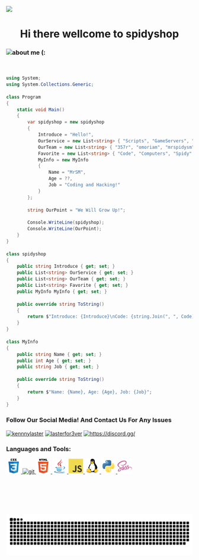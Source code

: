 <img src="https://i.pinimg.com/originals/83/b8/09/83b809857acd41a7bad4935b4734f9fc.gif"  height="450"  ></img>


<h1 align="center">Hi there wellcome to spidyshop</h1>






### <img src="https://media.giphy.com/media/VgCDAzcKvsR6OM0uWg/giphy.gif" width="50">about me (:

```cs


using System;
using System.Collections.Generic;

class Program
{
    static void Main()
    {
        var spidyshop = new spidyshop
        {
            Introduce = "Hello!",
            OurService = new List<string> { "Scripts", "GameServers", "Fivem", "Nito"  "And Much More"},
            OurTeam = new List<string> { "357r", "omoriam", "mrspidysm",},
            Favorite = new List<string> { "Code", "Computers", "Spidy" },
            MyInfo = new MyInfo
            {
                Name = "MrSM",
                Age = ??,
                Job = "Coding and Hacking!"
            }
        };

        string OurPoint = "We Will Grow Up!";
        
        Console.WriteLine(spidyshop);
        Console.WriteLine(OurPoint);
    }
}

class spidyshop
{
    public string Introduce { get; set; }
    public List<string> OurService { get; set; }
    public List<string> OurTeam { get; set; }
    public List<string> Favorite { get; set; }
    public MyInfo MyInfo { get; set; }

    public override string ToString()
    {
        return $"Introduce: {Introduce}\nCode: {string.Join(", ", Code)}\nTools: {string.Join(", ", Tools)}\nFavorite: {string.Join(", ", Favorite)}\nMyInfo: {MyInfo}";
    }
}

class MyInfo
{
    public string Name { get; set; }
    public int Age { get; set; }
    public string Job { get; set; }

    public override string ToString()
    {
        return $"Name: {Name}, Age: {Age}, Job: {Job}";
    }
}

```







<h3 align="left">Follow Our Social Media! And Contact Us For Any Issues</h3>
<p align="left">
<a href="https://twitter.com/" target="blank"><img align="center" src="https://raw.githubusercontent.com/rahuldkjain/github-profile-readme-generator/master/src/images/icons/Social/twitter.svg" alt="kennnylaster" height="30" width="40" /></a>
<a href="https://instagram.com/" target="blank"><img align="center" src="https://raw.githubusercontent.com/rahuldkjain/github-profile-readme-generator/master/src/images/icons/Social/instagram.svg" alt="lasterfor3ver" height="30" width="40" /></a>
<a href="https://discord.gg/https://discord.gg" target="blank"><img align="center" src="https://raw.githubusercontent.com/rahuldkjain/github-profile-readme-generator/master/src/images/icons/Social/discord.svg" alt="https://discord.gg/" height="30" width="40" /></a>


</p>



<h3 align="left">Languages and Tools:</h3>
<p align="left"> <a href="https://www.w3schools.com/css/" target="_blank" rel="noreferrer"> <img src="https://raw.githubusercontent.com/devicons/devicon/master/icons/css3/css3-original-wordmark.svg" alt="css3" width="40" height="40"/> </a> <a href="https://git-scm.com/" target="_blank" rel="noreferrer"> <img src="https://www.vectorlogo.zone/logos/git-scm/git-scm-icon.svg" alt="git" width="40" height="40"/> </a> <a href="https://www.w3.org/html/" target="_blank" rel="noreferrer"> <img src="https://raw.githubusercontent.com/devicons/devicon/master/icons/html5/html5-original-wordmark.svg" alt="html5" width="40" height="40"/> </a> <a href="https://www.java.com" target="_blank" rel="noreferrer"> <img src="https://raw.githubusercontent.com/devicons/devicon/master/icons/java/java-original.svg" alt="java" width="40" height="40"/> </a> <a href="https://developer.mozilla.org/en-US/docs/Web/JavaScript" target="_blank" rel="noreferrer"> <img src="https://raw.githubusercontent.com/devicons/devicon/master/icons/javascript/javascript-original.svg" alt="javascript" width="40" height="40"/> </a> <a href="https://www.linux.org/" target="_blank" rel="noreferrer"> <img src="https://raw.githubusercontent.com/devicons/devicon/master/icons/linux/linux-original.svg" alt="linux" width="40" height="40"/> </a> <a href="https://www.python.org" target="_blank" rel="noreferrer"> <img src="https://raw.githubusercontent.com/devicons/devicon/master/icons/python/python-original.svg" alt="python" width="40" height="40"/> </a> <a href="https://sass-lang.com" target="_blank" rel="noreferrer"> <img src="https://raw.githubusercontent.com/devicons/devicon/master/icons/sass/sass-original.svg" alt="sass" width="40" height="40"/> </a> </p>



<p><img align="left" src="https://github-readme-stats.vercel.app/api/top-langs?username=devlaster&show_icons=true&locale=en&layout=compact" alt="" /></p>

<p>&nbsp;<img align="center" src="https://github-readme-stats.vercel.app/api?username=devlaster&show_icons=true&locale=en" alt="" /></p>

<p><img align="center" src="https://github-readme-streak-stats.herokuapp.com/?user=devlaster&" alt="" /></p>

<br>

<img src="https://raw.githubusercontent.com/platane/snk/output/github-contribution-grid-snake.svg"><img>
